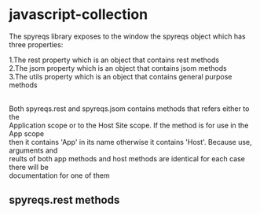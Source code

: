 javascript-collection
=====================

The spyreqs library exposes to the window the spyreqs object which has three properties:<br>

1.The rest property which is an object that contains rest methods<br>
2.The jsom property which is an object that contains jsom methods<br>
3.The utils property which is an object that contains general purpose methods<br>
<br>

Both spyreqs.rest and spyreqs.jsom contains methods that refers either to the <br>
Application scope or to the Host Site scope. If the method is for use in the App scope <br>
then it contains 'App' in its name otherwise it contains 'Host'. Because use, arguments and <br>
reults of both app methods and host methods are identical for each case there will be <br>
documentation for one of them<br>

<h2>spyreqs.rest methods<h2>


